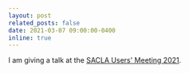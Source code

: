 ```yaml
---
layout: post
related_posts: false
date: 2021-03-07 09:00:00-0400
inline: true
---
```


I am giving a talk at the [SACLA Users' Meeting 2021](http://xfel.riken.jp/usersmeeting2021/program.html).
